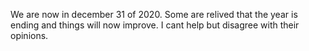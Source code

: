 We are now in december 31 of 2020. Some are relived that the year is ending and things will now improve. I cant help but disagree with their opinions. 
